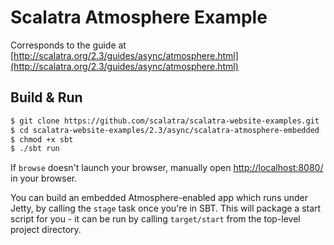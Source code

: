 # Scalatra Atmosphere Example #

Corresponds to the guide at [http://scalatra.org/2.3/guides/async/atmosphere.html](http://scalatra.org/2.3/guides/async/atmosphere.html)

## Build & Run ##

```sh
$ git clone https://github.com/scalatra/scalatra-website-examples.git
$ cd scalatra-website-examples/2.3/async/scalatra-atmosphere-embedded
$ chmod +x sbt
$ ./sbt run
```

If `browse` doesn't launch your browser, manually open [http://localhost:8080/](http://localhost:8080/) in your browser.

You can build an embedded Atmosphere-enabled app which runs under Jetty, by
calling the `stage` task once you're in SBT. This will package a start script
for you - it can be run by calling `target/start` from the top-level project
directory.

